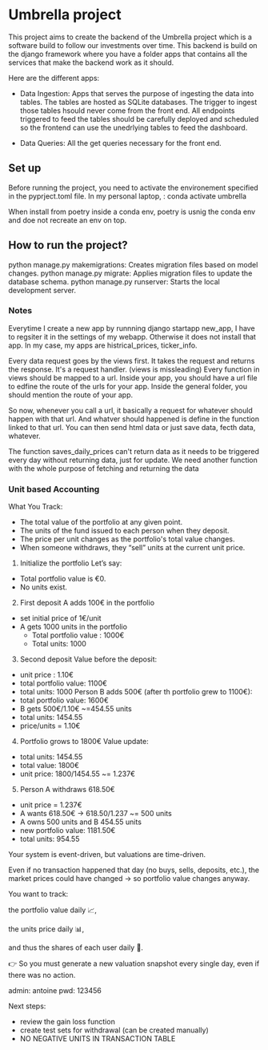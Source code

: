 # Umbrella project
This project aims to create the backend of the Umbrella project which is a software build to follow our investments over time. 
This backend is build on the django framework where you have a folder apps that contains all the services that make the backend work as it should. 

Here are the different apps: 
- Data Ingestion: Apps that serves the purpose of ingesting the data into tables. The tables are hosted as SQLite databases.
The trigger to ingest those tables hsould never come from the front end. All endpoints triggered to feed the tables should be carefully deployed and scheduled
so the frontend can use the unedrlying tables to feed the dashboard. 

- Data Queries: All the get queries necessary for the front end. 

## Set up
Before running the project, you need to activate the environement specified in the pyprject.toml file. 
In my personal laptop, : conda activate umbrella

When install from poetry inside a conda env, poetry is usnig the conda env and doe not recreate an env on top. 

## How to run the project? 

python manage.py makemigrations: Creates migration files based on model changes.
python manage.py migrate: Applies migration files to update the database schema.
python manage.py runserver: Starts the local development server.

### Notes

Everytime I create a new app by runnning django startapp new_app, I have to regsiter it in the settings of my webapp. 
Otherwise it does not install that app.  In my case, my apps are histrical_prices, ticker_info.

Every data request goes by the views first. It takes the request and returns the response. It's a request handler. (views is missleading)
Every function in views should be mapped to a url. Inside your app, you should have a url file to edfine the route of the urls for your app.
Inside the general folder, you should mention the route of your app. 

So now, whenever you call a url, it basically a request for whatever should happen with that url. And whatver should happened is define in the function linked to that url. You can then send html data or just save data, fecth data, whatever. 

The function saves_daily_prices can't return data as it needs to be triggered every day without returning data, just for update. 
We need another function with the whole purpose of fetching and returning the data


### Unit based Accounting

What You Track:
- The total value of the portfolio at any given point.
- The units of the fund issued to each person when they deposit.
- The price per unit changes as the portfolio's total value changes.
- When someone withdraws, they “sell” units at the current unit price.

1. Initialize the portfolio
Let’s say:
 - Total portfolio value is €0.
 - No units exist.

2. First deposit
A adds 100€ in the portfolio
- set initial price of 1€/unit 
- A gets 1000 units in the portfolio 
    - Total portfolio value : 1000€
    - Total units: 1000

3. Second deposit
Value before the deposit:
- unit price : 1.10€
- total portfolio value: 1100€ 
- total units: 1000
Person B adds 500€ (after th portfolio grew to 1100€):
- total portfolio value: 1600€
- B gets 500€/1.10€ ~=454.55 units 
- total units: 1454.55
- price/units = 1.10€

4. Portfolio grows to 1800€
Value update:
- total units: 1454.55
- total value: 1800€ 
- unit price: 1800/1454.55 ~= 1.237€

5. Person A withdraws  618.50€
- unit price = 1.237€
- A wants 618.50€ -> 618.50/1.237 ~= 500 units 
- A owns 500 units and B 454.55 units
- new portfolio value: 1181.50€
- total units: 954.55

Your system is event-driven, but valuations are time-driven.

Even if no transaction happened that day (no buys, sells, deposits, etc.), the market prices could have changed → so portfolio value changes anyway.

You want to track:

the portfolio value daily 📈,

the units price daily 📊,

and thus the shares of each user daily 📅.

👉 So you must generate a new valuation snapshot every single day, even if there was no action.


admin: antoine
pwd: 123456


Next steps:
- review the gain loss function
- create test sets for withdrawal (can be created manually)
- NO NEGATIVE UNITS IN TRANSACTION TABLE
